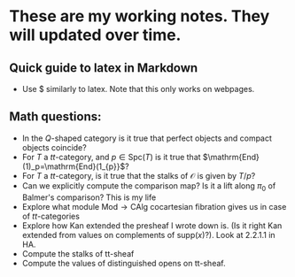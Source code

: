 # These are my working notes. They will updated over time. 

## Quick guide to latex in Markdown
- Use \$ similarly to latex. Note that this only works on webpages.
<script
  src="https://cdn.mathjax.org/mathjax/latest/MathJax.js?config=TeX-AMS-MML_HTMLorMML"
  type="text/javascript">
</script>

## Math questions:
- In the $Q$-shaped category is it true that perfect objects and compact objects coincide?
- For $T$ a $tt$-category, and $p\in \mathrm{Spc}(T)$ is it true that $\mathrm{End}(1)\_p=\mathrm{End}(1\_{p}}$?
- For $T$ a $tt$-category, is it true that the stalks of $\mathcal{O}$ is given by $T/p$?
- Can we explicitly compute the comparison map? Is it a lift along $\pi_0$ of Balmer's comparison? This is my life
- Explore what module $\mathrm{Mod}\to \mathrm{CAlg}$ cocartesian fibration gives us in case of $tt$-categories
- Explore how Kan extended the presheaf I wrote down is. (Is it right Kan extended from values on complements of $\mathrm{supp}(x)$?). Look at 2.2.1.1 in HA.
- Compute the stalks of tt-sheaf
- Compute the values of distinguished opens on tt-sheaf.